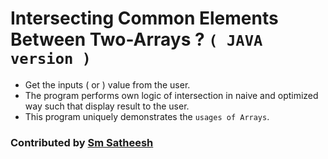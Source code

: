 # Intersecting Common Elements Between Two-Arrays ? `( JAVA version )`

* Get the inputs ( or ) value from the user.
* The program performs own logic of intersection in naive and optimized way such that display result to the user.
* This program uniquely demonstrates the `usages of Arrays`.

### Contributed by [Sm Satheesh](https://github.com/smsatheesh)
